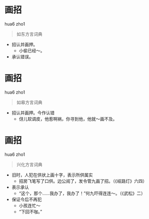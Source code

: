 # 画招
hua6 zho1
> 如东方言词典
- 招认并画押。
  - 小偷已经～。
- 承认错误。

# 画招
hua6 zho1
> 如皋方言词典
- 招认并画押。今作认错
  - 伢儿软调皮，他惹啊祸，你寻到他，他就～画不及。

# 画招
hua6 zho1
> 兴化方言词典
- 旧时，人犯在供状上画十字，表示所供属实
  - 招房飞笔写了口供。边公阅了，发令管九画了招。（《岐路灯》六四）
- 表示承认
  - “这个，那个……我办了，我办了！”何九吓得连连～。（《武松》二）
- 保证今后不再犯
  - 小孩连忙～
  - “下回不咖。”

